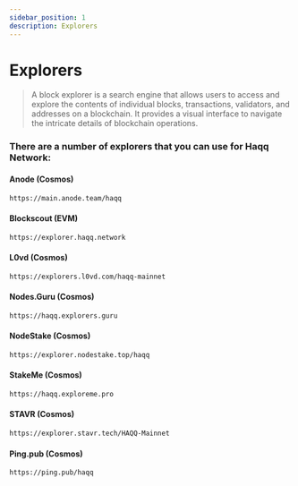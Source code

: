 ```yaml
---
sidebar_position: 1
description: Explorers
---
```


# Explorers

> A block explorer is a search engine that allows users to access and explore the contents of individual blocks, transactions, validators, and addresses on a blockchain. It provides a visual interface to navigate the intricate details of blockchain operations.

### There are a number of explorers that you can use for Haqq Network:

#### Anode (Cosmos)
```bash
https://main.anode.team/haqq
```

#### Blockscout (EVM)
```bash
https://explorer.haqq.network
```

#### L0vd (Cosmos)
```bash
https://explorers.l0vd.com/haqq-mainnet
```

#### Nodes.Guru (Cosmos)
```bash
https://haqq.explorers.guru
```

#### NodeStake (Cosmos)
```bash
https://explorer.nodestake.top/haqq
```

#### StakeMe (Cosmos)
```bash
https://haqq.exploreme.pro
```

#### STAVR (Cosmos)
```bash
https://explorer.stavr.tech/HAQQ-Mainnet
```

#### Ping.pub (Cosmos)
```bash
https://ping.pub/haqq
```
